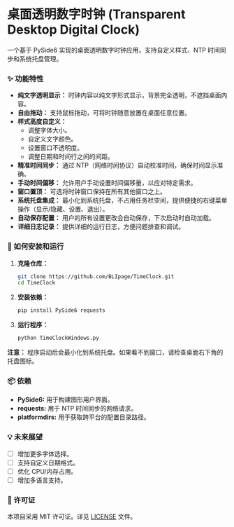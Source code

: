 # 桌面透明数字时钟 (Transparent Desktop Digital Clock)

一个基于 PySide6 实现的桌面透明数字时钟应用，支持自定义样式、NTP 时间同步和系统托盘管理。

### ✨ 功能特性

* **纯文字透明显示：** 时钟内容以纯文字形式显示，背景完全透明，不遮挡桌面内容。
* **自由拖动：** 支持鼠标拖动，可将时钟随意放置在桌面任意位置。
* **样式高度自定义：**
    * 调整字体大小。
    * 自定义文字颜色。
    * 设置窗口不透明度。
    * 调整日期和时间行之间的间距。
* **精准时间同步：** 通过 NTP（网络时间协议）自动校准时间，确保时间显示准确。
* **手动时间偏移：** 允许用户手动设置时间偏移量，以应对特定需求。
* **窗口置顶：** 可选将时钟窗口保持在所有其他窗口之上。
* **系统托盘集成：** 最小化到系统托盘，不占用任务栏空间，提供便捷的右键菜单操作（显示/隐藏、设置、退出）。
* **自动保存配置：** 用户的所有设置更改会自动保存，下次启动时自动加载。
* **详细日志记录：** 提供详细的运行日志，方便问题排查和调试。

### 🚀 如何安装和运行

1.  **克隆仓库：**
    ```bash
    git clone https://github.com/BLIpage/TimeClock.git
    cd TimeClock
    ```
2.  **安装依赖：**
    ```bash
    pip install PySide6 requests
    ```
3.  **运行程序：**
    ```bash
    python TimeClockWindows.py 
    ```

**注意：** 程序启动后会最小化到系统托盘。如果看不到窗口，请检查桌面右下角的托盘图标。


### 📦 依赖

* **PySide6:** 用于构建图形用户界面。
* **requests:** 用于 NTP 时间同步的网络请求。
* **platformdirs:** 用于获取跨平台的配置目录路径。

### 💡 未来展望

* [ ] 增加更多字体选择。
* [ ] 支持自定义日期格式。
* [ ] 优化 CPU/内存占用。
* [ ] 增加多语言支持。

### 📄 许可证

本项目采用 MIT 许可证。详见 [LICENSE](LICENSE) 文件。
